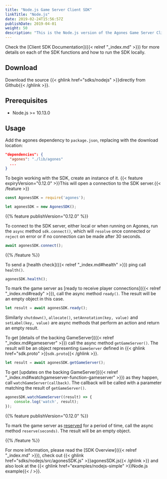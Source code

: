 ```yaml
---
title: "Node.js Game Server Client SDK"
linkTitle: "Node.js"
date: 2019-02-24T15:56:57Z
publishDate: 2019-04-01
weight: 50
description: "This is the Node.js version of the Agones Game Server Client SDK."
---
```


Check the [Client SDK Documentation]({{< relref "_index.md" >}}) for more details on each of the SDK functions and how to run the SDK locally.

## Download

Download the source {{< ghlink href="sdks/nodejs" >}}directly from Github{{< /ghlink >}}.

## Prerequisites

- Node.js >= 10.13.0

## Usage

Add the agones dependency to `package.json`, replacing with the download location:

```json
"dependencies": {
  "agones": "./lib/agones"
  ...
}
```

To begin working with the SDK, create an instance of it. {{< feature expiryVersion="0.12.0" >}}This will open a connection to the SDK server.{{< /feature >}}

```javascript
const AgonesSDK = require('agones');

let agonesSDK = new AgonesSDK();
```

{{% feature publishVersion="0.12.0" %}}

To connect to the SDK server, either local or when running on Agones, run the `async` method `sdk.connect()`, which will
`resolve` once connected or `reject` on error or if no connection can be made after 30 seconds.

```javascript
await agonesSDK.connect();
```
{{% /feature %}}

To send a [health check]({{< relref "_index.md#health" >}}) ping call `health()`.

```javascript
agonesSDK.health();
```

To mark the game server as [ready to receive player connections]({{< relref "_index.md#ready" >}}), call the async method `ready()`. The result will be an empty object in this case.

```javascript
let result = await agonesSDK.ready();
```

Similarly `shutdown()`, `allocate()`, `setAnnotation(key, value)` and `setLabel(key, value)` are async methods that perform an action and return an empty result.

To get [details of the backing GameServer]({{< relref "_index.md#gameserver" >}}) call the async method `getGameServer()`. The result will be an object representing `GameServer` defined in {{< ghlink href="sdk.proto" >}}`sdk.proto`{{< /ghlink >}}.

```javascript
let result = await agonesSDK.getGameServer();
```

To get [updates on the backing GameServer]({{< relref "_index.md#watchgameserver-function-gameserver" >}}) as they happen, call `watchGameServer(callback)`. The callback will be called with a parameter matching the result of `getGameServer()`.

```javascript
agonesSDK.watchGameServer((result) => {
	console.log('watch', result);
});
```

{{% feature publishVersion="0.12.0" %}}

<!--TODO: Change the link to a relref once 0.12.0 has been published so that this passes link checking -->
To mark the game server as <a href="../#reserve-seconds" data-proofer-ignore>reserved</a> for a period of time, call the async method `reserve(seconds)`. The result will be an empty object.

{{% /feature %}}

For more information, please read the [SDK Overview]({{< relref "_index.md" >}}), check out {{< ghlink href="sdks/nodejs/src/agonesSDK.js" >}}agonesSDK.js{{< /ghlink >}} and also look at the {{< ghlink href="examples/nodejs-simple" >}}Node.js example{{< / >}}.
